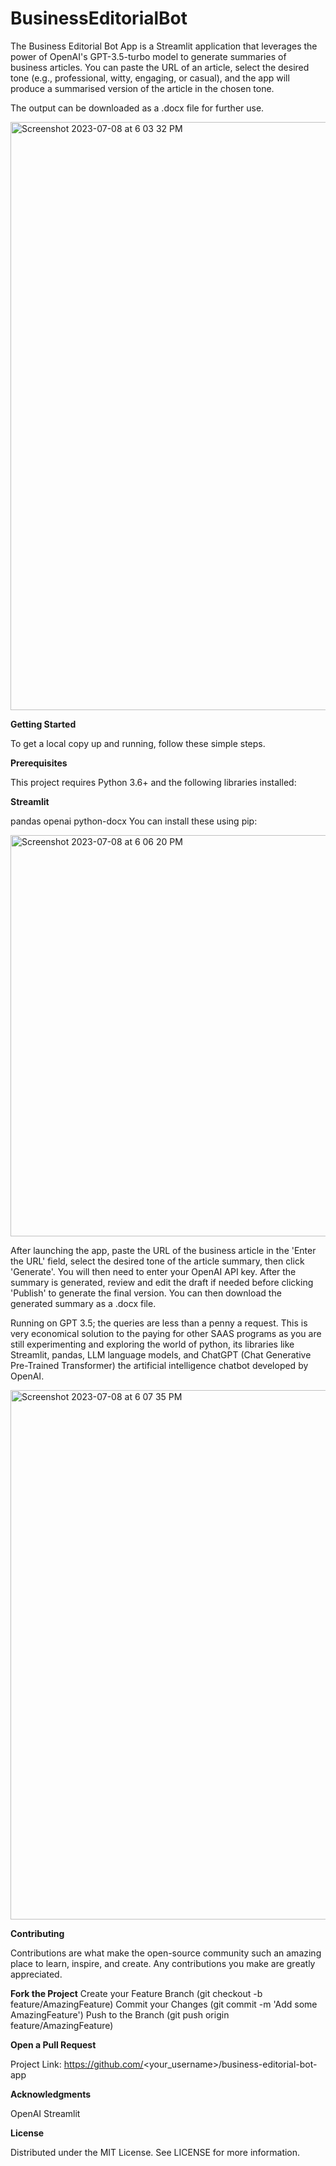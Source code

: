 # BusinessEditorialBot

The Business Editorial Bot App is a Streamlit application that leverages the power of OpenAI's GPT-3.5-turbo model to generate summaries of business articles. You can paste the URL of an article, select the desired tone (e.g., professional, witty, engaging, or casual), and the app will produce a summarised version of the article in the chosen tone.

The output can be downloaded as a .docx file for further use.

<img width="941" alt="Screenshot 2023-07-08 at 6 03 32 PM" src="https://github.com/victorkjung/BusinessEditorialBot/assets/123326026/b54a7c44-f1c2-4dcf-b09f-87a1f9408e8d">

**Getting Started**

To get a local copy up and running, follow these simple steps.

**Prerequisites**

This project requires Python 3.6+ and the following libraries installed:

**Streamlit**

pandas
openai
python-docx
You can install these using pip:

<img width="642" alt="Screenshot 2023-07-08 at 6 06 20 PM" src="https://github.com/victorkjung/BusinessEditorialBot/assets/123326026/595d7dc6-1c3a-40d9-8bfd-6f844a1ea6f5">


After launching the app, paste the URL of the business article in the 'Enter the URL' field, select the desired tone of the article summary, then click 'Generate'. You will then need to enter your OpenAI API key. After the summary is generated, review and edit the draft if needed before clicking 'Publish' to generate the final version. You can then download the generated summary as a .docx file.

Running on GPT 3.5; the queries are less than a penny a request. This is very economical solution to the paying for other SAAS programs as you are still experimenting and exploring the world of python, its libraries like Streamlit, pandas, LLM language models, and ChatGPT (Chat Generative Pre-Trained Transformer) the artificial intelligence chatbot developed by OpenAI.

<img width="847" alt="Screenshot 2023-07-08 at 6 07 35 PM" src="https://github.com/victorkjung/BusinessEditorialBot/assets/123326026/0f6e596f-bd90-4266-80ab-b70f639c0a95">

**Contributing**

Contributions are what make the open-source community such an amazing place to learn, inspire, and create. Any contributions you make are greatly appreciated.

**Fork the Project**
Create your Feature Branch (git checkout -b feature/AmazingFeature)
Commit your Changes (git commit -m 'Add some AmazingFeature')
Push to the Branch (git push origin feature/AmazingFeature)

**Open a Pull Request**

Project Link: https://github.com/<your_username>/business-editorial-bot-app

**Acknowledgments**

OpenAI
Streamlit

**License**

Distributed under the MIT License. See LICENSE for more information.
